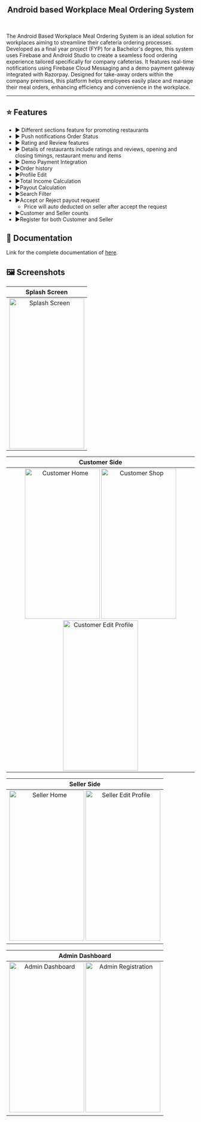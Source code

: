<div align="center">
  <h2>Android based Workplace Meal Ordering System</h2>
</div>

<br>

The Android Based Workplace Meal Ordering System is an ideal solution for workplaces aiming to streamline their cafeteria ordering processes. Developed as a final year project (FYP) for a Bachelor's degree, this system uses Firebase and Android Studio to create a seamless food ordering experience tailored specifically for company cafeterias. It features real-time notifications using Firebase Cloud Messaging and a demo payment gateway integrated with Razorpay. Designed for take-away orders within the company premises, this platform helps employees easily place and manage their meal orders, enhancing efficiency and convenience in the workplace.

<!-- Add a horizontal rule for separation -->
<hr/>

## :star: Features <a id="features"></a>

- ▶️ Different sections feature for promoting restaurants
- ▶️ Push notifications Order Status
- ▶️ Rating and Review features 
- ▶️ Details of restaurants include ratings and reviews, opening and closing timings, restaurant menu and items
- ▶️ Demo Payment Integration
- ▶️Order history
- ▶️Profile Edit
- ▶️Total Income Calculation
- ▶️Payout Calculation
- ▶️Search Filter
- ▶️Accept or Reject payout request
  - Price will auto deducted on seller after accept the request
- ▶️Customer and Seller counts
- ▶️Register for both Customer and Seller

## :book: Documentation <a id="documentation"></a>

Link for the complete documentation of [here](https://drive.google.com/file/d/19Av-SHNKTv4ApEftTcrAiXMw3mt1FB1v/view).

## :framed_picture: Screenshots <a id="screenshots"></a>

|          Splash Screen           |
| :--------------------------: |
| <img src="https://github.com/aevilnike/Android-Based-Meal-Ordering-System/assets/171907883/f90f0089-b556-4548-be10-2b032cc064b7" alt="Splash Screen" width="200" height="400"> |

|               Customer Side               |
| :----------------------------------------: |
| <img src="https://github.com/aevilnike/Android-Based-Meal-Ordering-System/assets/171907883/a3bf12e7-e29c-4053-b470-7378159cacb2" alt="Customer Home" width="200" height="400"> <img src="https://github.com/aevilnike/Android-Based-Meal-Ordering-System/assets/171907883/228a83d3-3d4a-4ec0-a2f3-3e83a0bf4b9e" alt="Customer Shop" width="200" height="400"> <img src="https://github.com/aevilnike/Android-Based-Meal-Ordering-System/assets/171907883/24eaefcb-7527-459f-ac37-d952c3f6f58d" alt="Customer Edit Profile" width="200" height="400"> |

|          Seller Side           |
| :-----------------------------: |
| <img src="https://github.com/aevilnike/Android-Based-Meal-Ordering-System/assets/171907883/4b0d2592-bfa5-41bb-855f-ceb2bb9e9be1" alt="Seller Home" width="200" height="400"> <img src="https://github.com/aevilnike/Android-Based-Meal-Ordering-System/assets/171907883/16d64c40-ae73-43d0-9ab1-79de75bce810" alt="Seller Edit Profile" width="200" height="400"> |

|             Admin Dashboard              |
| :--------------------------------: |
| <img src="https://github.com/aevilnike/Android-Based-Meal-Ordering-System/assets/171907883/e75115e1-7a31-4f4e-b7f3-32b271eb223b" alt="Admin Dashboard" width="200" height="400"> <img src="https://github.com/aevilnike/Android-Based-Meal-Ordering-System/assets/171907883/79e1ba07-df6b-4435-837d-982db5f08d1b" alt="Admin Registration" width="200" height="400"> |
